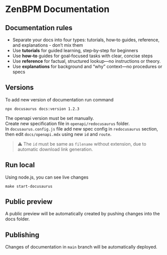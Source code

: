 # ZenBPM Documentation

## Documentation rules
- Separate your docs into four types: tutorials, how‑to guides, reference, and explanations - don’t mix them
- Use **tutorials** for guided learning, step‑by‑step for beginners 
- Use **how‑to** guides for goal‑focused tasks with clear, concise steps
- Use **reference** for factual, structured lookup—no instructions or theory.
- Use **explanations** for background and “why” context—no procedures or specs

## Versions
To add new version of documentation run command
```
npx docusaurus docs:version 1.2.3
```
The openapi version must be set manually.<br/>
Create new specification file in `openapi/redocusaurus` folder.<br>
In `docusaurus.config.js` file add new spec config in `redocusaurus` section,
then edit `docs/openapi.mdx` using new `id` and `route`.

 > ⚠ The `id` must be same as `filename` without extension,
 > due to automatic download link generation.

## Run local
Using node.js, you can see live changes
```
make start-docusaurus
```
## Public preview
A public preview will be automatically created by pushing changes into the docs folder.

## Publishing
Changes of documentation in `main` branch will be automatically deployed.